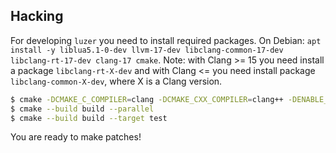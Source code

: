 ## Hacking

For developing `luzer` you need to install required packages. On Debian: `apt
install -y liblua5.1-0-dev llvm-17-dev libclang-common-17-dev
libclang-rt-17-dev clang-17 cmake`.
Note: with Clang >= 15 you need install a package `libclang-rt-X-dev` and with
Clang <= you need install package `libclang-common-X-dev`, where X is a Clang
version.

```sh
$ cmake -DCMAKE_C_COMPILER=clang -DCMAKE_CXX_COMPILER=clang++ -DENABLE_TESTING=ON -S . -B build
$ cmake --build build --parallel
$ cmake --build build --target test
```

You are ready to make patches!
